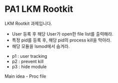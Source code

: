 # PA1 LKM Rootkit
LKM Rootkit 과제입니다.

* User 등록 후 해당 User가 open한 file list를 출력해라.
* 특정 pid를 등록 후, 해당 pid의 process kill을 막아라.
* 해당 모듈을 lsmod에서 숨겨라.

- p1 : user tracking
- p2 : prevent kill
- p3 : hide module

Main idea - Proc file
